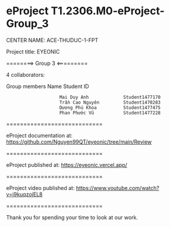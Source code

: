 # eProject T1.2306.M0-eProject-Group_3
CENTER NAME: ACE-THUDUC-1-FPT

Project title: EYEONIC

========> Group 3 <=========

4 collaborators:

Group members Name Student ID

                        Mai Duy Anh             Student1477170
                        Trần Cao Nguyên         Student1470283
                        Dương Phú Khoa          Student1477475
                        Phan Phước Vũ           Student1477228
 
============================

eProject documentation at: https://github.com/Nguyen99QT/eyeonic/tree/main/Review

============================

eProject published at: https://eyeonic.vercel.app/

============================

eProject video published at: https://www.youtube.com/watch?v=i9kuqzojEL8

============================

Thank you for spending your time to look at our work.
